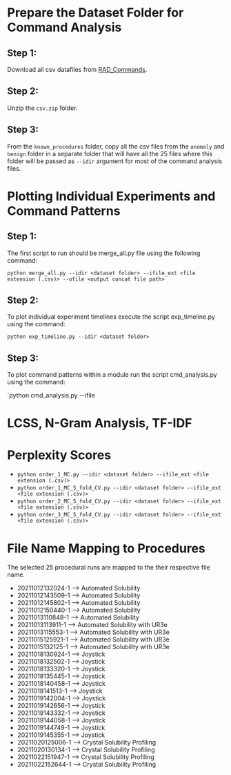 # Prepare the Dataset Folder for Command Analysis

## Step 1:
Download all csv datafiles from [RAD_Commands](../dataset/RAD_Commands/csv.zip). 

## Step 2:
Unzip the `csv.zip` folder. 

## Step 3:
From the `known_procedures` folder, copy all the csv files from the `anomaly` and `benign` folder in a separate folder that will have all the 25 files where this folder will be passed as `--idir` argument for most of the command analysis files. 


# Plotting Individual Experiments and Command Patterns

## Step 1:
The first script to run should be merge_all.py file using the following command:

 `python merge_all.py --idir <dataset folder> --ifile_ext <file extension (.csv)> --ofile <output concat file path>`
 
 ## Step 2:
To plot individual experiment timelines execute the script exp_timeline.py using the command:

`python exp_timeline.py --idir <dataset folder>`

## Step 3:
To plot command patterns within a module run the script cmd_analysis.py using the command:

`python cmd_analysis.py --ifile <concat file>

# LCSS, N-Gram Analysis, TF-IDF

# Perplexity Scores

* `python order_1_MC.py --idir <dataset folder> --ifile_ext <file extension (.csv)>`
* `python order_1_MC_5_fold_CV.py --idir <dataset folder> --ifile_ext <file extension (.csv)>`
* `python order_2_MC_5_fold_CV.py --idir <dataset folder> --ifile_ext <file extension (.csv)>`
* `python order_3_MC_5_fold_CV.py --idir <dataset folder> --ifile_ext <file extension (.csv)>`


# File Name Mapping to Procedures
The selected 25 procedural runs are mapped to the their respective file name.
* 20211012132024-1 --> Automated Solubility
* 20211012143509-1 --> Automated Solubility
* 20211012145802-1 --> Automated Solubility
* 20211012150440-1 --> Automated Solubility
* 20211013110848-1 --> Automated Solubility
* 20211013113911-1 --> Automated Solubility with UR3e
* 20211013115553-1 --> Automated Solubility with UR3e
* 20211015125921-1 --> Automated Solubility with UR3e
* 20211015132125-1 --> Automated Solubility with UR3e
* 20211018130924-1 --> Joystick
* 20211018132502-1 --> Joystick
* 20211018133320-1 --> Joystick
* 20211018135445-1 --> Joystick
* 20211018140458-1 --> Joystick
* 20211018141513-1 --> Joystick
* 20211019142004-1 --> Joystick
* 20211019142656-1 --> Joystick
* 20211019143332-1 --> Joystick
* 20211019144058-1 --> Joystick
* 20211019144749-1 --> Joystick
* 20211019145355-1 --> Joystick
* 20211020125006-1 --> Crystal Solubility Profiling
* 20211020130134-1 --> Crystal Solubility Profiling
* 20211022151947-1 --> Crystal Solubility Profiling
* 20211022152644-1 --> Crystal Solubility Profiling


